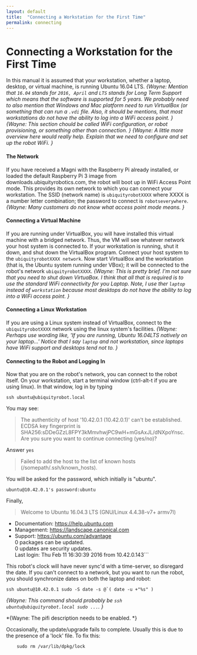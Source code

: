 ```yaml
---
layout: default
title:  "Connecting a Workstation for the First Time"
permalink: connecting
---
```

# Connecting a Workstation for the First Time

In this manual it is assumed that your workstation, whether a laptop, desktop, or virtual machine, is running Ubuntu 16.04 LTS.
*{Wayne: Mention that `16.04` stands for `2016, April` and `LTS` stands for Long Term Support which means that
the software is supported for 5 years.  We probably need to also mention that Windows and Mac platform need to
run VirtualBox (or something that can run a `.vdi` file.  Also, it should be mentions, that most workstations
do not have the ability to log into a WiFi access point. }*
*{Wayne: This section chould be called WiFi configuration, or robot provisioning, or something other than connection. }*
*{Wayne: A little more overview here would really help.  Explain that we need to configure and set up the robot WiFi. }*

#### The Network

If you have received a Magni with the Raspberry Pi already installed, or loaded the default Raspberry Pi 3 image from downloads.ubiquityrobotics.com, the robot will boot up in WiFi Access Point mode. This provides its own network to which you can connect your workstation.  The SSID (network name) is `ubiquityrobotXXXX` where XXXX is a number letter combination; the password to connect is `robotseverywhere`. *{Wayne: Many customers do not know what access point mode means. }*

#### Connecting a Virtual Machine

If you are running under VirtualBox, you will have installed this virtual machine with a bridged network.  Thus, the VM will see whatever network your host system is connected to. If your workstation is running, shut it down, and shut down the VirtualBox program. Connect your host system to the `ubiquityrobotXXXX network`.  Now start VirtualBox and the workstation (that is, the Ubuntu system running under VBox); it will be connected to the robot's network `ubiquityrobotXXXX`.
*{Wayne: This is pretty brief.  I'm not sure that you need to shut down VirtuaBox.  I think that all that is required is to use the standard WiFi connectivity for you Laptop.  Note, I use ther `laptop` instead of `workstation` because most desktops do not have the ability to log into a WiFi access point. }*

#### Connecting a Linux Workstation

If you are using a Linux system instead of VirtualBox, connect to the `ubiquityrobotXXXX` network using the linux system's facilities.
*{Wayne: Perhaps use wording like, 'If you are running, Ubuntu 16.04LTS natively on your laptop...'  Notice that I say
`laptop` and not workstation, since laptops have WiFi support and desktops tend not to. }*

#### Connecting to the Robot and Logging In

Now that you are on the robot's network, you can connect to the robot itself. On your workstation, start a terminal window (ctrl-alt-t if you are using linux). In that window, log in by typing

```ssh ubuntu@ubiquityrobot.local```

You may see:

>The authenticity of host '10.42.0.1 (10.42.0.1)' can't be established.  
    ECDSA key fingerprint is SHA256:sDDeGZzL8FPY3kMmvhwjPC9wH+mGsAxJL/dNXpoYnsc.  
    Are you sure you want to continue connecting (yes/no)?

Answer `yes`

>Failed to add the host to the list of known hosts (/somepath/.ssh/known_hosts).

You will be asked for the password, which initially is "ubuntu".

```ubuntu@10.42.0.1's password:ubuntu```

Finally,

>Welcome to Ubuntu 16.04.3 LTS (GNU/Linux 4.4.38-v7+ armv7l)
  * Documentation:  https://help.ubuntu.com
  * Management:     https://landscape.canonical.com
  * Support:        https://ubuntu.com/advantage  
  0 packages can be updated.  
  0 updates are security updates.  
 Last login: Thu Feb 11 16:30:39 2016 from 10.42.0.143```

This robot's clock will have never sync'd with a time-server, so disregard the date. If you can't connect to a network, but you want to run the robot, you should synchronize dates on both the laptop and robot:

```ssh ubuntu@10.42.0.1 sudo -S date -s @`( date -u +"%s" )```

*{Wayne: This command should probably be `ssh ubuntu@ubiquityrobot.local sudo ...`. }*

*{Wayne: The pifi description needs to be enabled. *}

<!--
Next, use pifi to list the nearby networks and to connect your robot to your local area network:

 ```ubuntu@ubiquityrobot:~$ pifi status```

 >Network Mangager reports AP mode support on B8:27:EB:2B:3F:6B  
 Device is currently acting as an Access Point

 ```ubuntu@ubiquityrobot:~$ pifi list seen```

>MyNetwork  
Neighbor's network  
Other Network

```ubuntu@ubiquityrobot:~$ sudo pifi add “MyNetwork”  “password”```

Note: "sudo" is a linux command that allows administrative actions.  Linux will often ask you for your password ("ubuntu", if you haven't changed it) when you use it.

Now reboot.

```sudo reboot```

The robot will reboot and attach to the “ssid” wifi network. To test,

```$ping ubiquityrobot####.local```

The ping result shows the network address of the robot:

 >PING ubiquityrobot.local (10.0.0.113) 56(84) bytes of data.  
 64 bytes from 10.0.0.113: icmp_seq=1 ttl=64 time=97.6 ms  
 64 bytes from 10.0.0.113: icmp_seq=2 ttl=64 time=5.70 ms  

Now ssh into 10.0.0.113

 ```$ ssh ubuntu@10.0.0.113```

As before:
>The authenticity of host '10.0.0.113 (10.0.0.113)' can't be established.  
ECDSA key fingerprint is SHA256:sDDeGZzL8FPY3kMmvhwjPC9wH+mGsAxJL/dNXpoYnsc.
Are you sure you want to continue connecting (yes/no)?

```yes```

>Failed to add the host to the list of known hosts (/somepath/.ssh/known_hosts).
ubuntu@10.0.0.113's password:

 ```ubuntu```

>Welcome to Ubuntu 16.04.3 LTS (GNU/Linux 4.4.38-v7+ armv7l)
  * Documentation:  https://help.ubuntu.com
  * Management:     https://landscape.canonical.com
  * Support:        https://ubuntu.com/advantage
 22 packages can be updated.
 12 updates are security updates.
 Last login: Thu Feb 11 16:31:06 2016 from 10.42.0.143

Verify that Magni is running and you are connected:

```rostopic list```

If things are ok you should see a list of topics including /joy which means you can drive with a joystick.

Now check the date.

```ubuntu@ubiquityrobot:~$ date```
 >Mon Aug 14 17:16:26 UTC 2017

Now that you have the correct date you can update the robot to get changes that have been made since the robot was manufactured.

```sudo apt-get update```  
```sudo apt-get upgrade```

This should take some time, since it may have been a while since the original image was made.
-->

Occasionally, the update/upgrade fails to complete. Usually this is due to the presence of a 'lock' file. To fix this:

        sudo rm /var/lib/dpkg/lock

